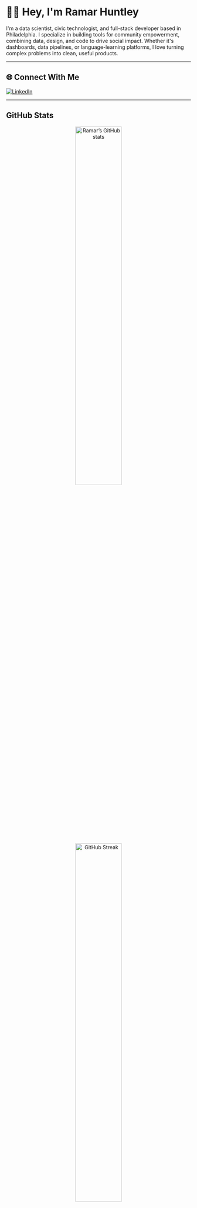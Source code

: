# 👋🏾 Hey, I'm Ramar Huntley

I'm a data scientist, civic technologist, and full-stack developer based in Philadelphia. I specialize in building tools for community empowerment, combining data, design, and code to drive social impact. Whether it's dashboards, data pipelines, or language-learning platforms, I love turning complex problems into clean, useful products.

---

## 🌐 Connect With Me

[![LinkedIn](https://img.shields.io/badge/LinkedIn-%230077B5.svg?style=flat-square&logo=linkedin&logoColor=white)](https://linkedin.com/in/ramar-h-469457132)

---

## GitHub Stats
<div align="center">
  <img width="50%" src="https://github-readme-stats-hq7o.vercel.app/api?username=ramarh1&show_icons=true&theme=shadow_green&hide_border=false&include_all_commits=true&count_private=true" alt="Ramar’s GitHub stats" />
 <img 
  width="50%" 
  src="https://streak-stats.demolab.com?user=ramarh1&theme=shadow_green&hide_border=false"alt="GitHub Streak"
/>
</div>

## Tech Stack
<div align="center">
  
**Languages & Tools**  

![Python](https://img.shields.io/badge/python-3670A0?style=for-the-badge&logo=python&logoColor=ffdd54)
![TypeScript](https://img.shields.io/badge/typescript-%23007ACC.svg?style=for-the-badge&logo=typescript&logoColor=white)
![SQL](https://img.shields.io/badge/sql-%2307405e.svg?style=for-the-badge&logo=sqlite&logoColor=white)

**Front-End & UI**  
![React](https://img.shields.io/badge/react-%2320232a.svg?style=for-the-badge&logo=react&logoColor=%2361DAFB)
![Tailwind CSS](https://img.shields.io/badge/tailwindcss-%2338B2AC.svg?style=for-the-badge&logo=tailwind-css&logoColor=white)

**Frameworks & Libraries**  
![Flask](https://img.shields.io/badge/flask-%23000.svg?style=for-the-badge&logo=flask&logoColor=white)
![scikit-learn](https://img.shields.io/badge/scikit--learn-%23F7931E.svg?style=for-the-badge&logo=scikit-learn&logoColor=white)
![Pandas](https://img.shields.io/badge/pandas-%23150458.svg?style=for-the-badge&logo=pandas&logoColor=white)
![NumPy](https://img.shields.io/badge/numpy-%23013243.svg?style=for-the-badge&logo=numpy&logoColor=white)
![Plotly](https://img.shields.io/badge/Plotly-%233F4F75.svg?style=for-the-badge&logo=plotly&logoColor=white)

**Cloud & Databases**  
![AWS](https://img.shields.io/badge/AWS-%23FF9900.svg?style=for-the-badge&logo=amazon-aws&logoColor=white)
![PostgreSQL](https://img.shields.io/badge/postgres-%23316192.svg?style=for-the-badge&logo=postgresql&logoColor=white)

</div>

---

##  Fun Projects I'm Working On
  
- 📊 **Community Conditions Dashboard** – Visualizing neighborhood-level housing, crime, health, and environment data  
- 🎧 **Self-Hosted Music Streaming Platform** – A custom server using Koel for private music access and future plans for radio-style streaming features

  ---

![Profile views](https://komarev.com/ghpvc/?username=ramarh1&style=flat-square)


